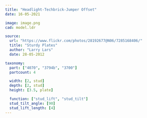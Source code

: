 ```yaml
---
title: "Headlight-Techbrick-Jumper Offset"
date: 16-05-2021

image: image.png
cad: model.ldr

source:
  url: "https://www.flickr.com/photos/28192677@N06/7285168406/"
  title: "Sturdy Plates"
  author: "Larry Lars"
  date: 28-05-2012

taxonomy:
  part: ["4070", "3794b", "3700"]
  partcount: 4

  width: [2, stud]
  depth: [2, stud]
  height: [3.5, plate]

  function: ["stud_lift", "stud_tilt"]
  stud_tilt_angle: [90]
  stud_lift_length: [4]
---
```

